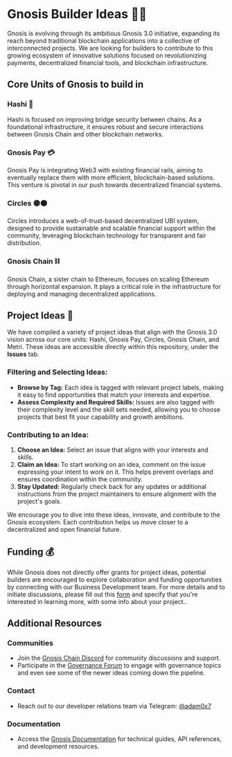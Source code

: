 # Gnosis Builder Ideas 🦉🧠

Gnosis is evolving through its ambitious Gnosis 3.0 initiative, expanding its reach beyond traditional blockchain applications into a collective of interconnected projects. We are looking for builders to contribute to this growing ecosystem of innovative solutions focused on revolutionizing payments, decentralized financial tools, and blockchain infrastructure.

## Core Units of Gnosis to build in

### Hashi 🌉
Hashi is focused on improving bridge security between chains. As a foundational infrastructure, it ensures robust and secure interactions between Gnosis Chain and other blockchain networks.

### Gnosis Pay 💳
Gnosis Pay is integrating Web3 with existing financial rails, aiming to eventually replace them with more efficient, blockchain-based solutions. This venture is pivotal in our push towards decentralized financial systems.

### Circles 🟣🟠
Circles introduces a web-of-trust-based decentralized UBI system, designed to provide sustainable and scalable financial support within the community, leveraging blockchain technology for transparent and fair distribution.

### Gnosis Chain ⛓️
Gnosis Chain, a sister chain to Ethereum, focuses on scaling Ethereum through horizontal expansion. It plays a critical role in the infrastructure for deploying and managing decentralized applications.

## Project Ideas 🧠

We have compiled a variety of project ideas that align with the Gnosis 3.0 vision across our core units: Hashi, Gnosis Pay, Circles, Gnosis Chain, and Metri. These ideas are accessible directly within this repository, under the **Issues** tab.

### Filtering and Selecting Ideas:
- **Browse by Tag:** Each idea is tagged with relevant project labels, making it easy to find opportunities that match your interests and expertise.
- **Assess Complexity and Required Skills:** Issues are also tagged with their complexity level and the skill sets needed, allowing you to choose projects that best fit your capability and growth ambitions.

### Contributing to an Idea:
1. **Choose an Idea:** Select an issue that aligns with your interests and skills.
2. **Claim an Idea:** To start working on an idea, comment on the issue expressing your intent to work on it. This helps prevent overlaps and ensures coordination within the community.
3. **Stay Updated:** Regularly check back for any updates or additional instructions from the project maintainers to ensure alignment with the project's goals.

We encourage you to dive into these ideas, innovate, and contribute to the Gnosis ecosystem. Each contribution helps us move closer to a decentralized and open financial future.


## Funding 💰

While Gnosis does not directly offer grants for project ideas, potential builders are encouraged to explore collaboration and funding opportunities by connecting with our Business Development team. For more details and to initiate discussions, please fill out this [form](https://tally.so/r/3lrN05) and specify that you're interested in learning more, with some info about your project..

## Additional Resources

### Communities
- Join the [Gnosis Chain Discord](https://discord.com/invite/gnosischain) for community discussions and support.
- Participate in the [Governance Forum](https://forum.gnosis.io/) to engage with governance topics and even see some of the newer ideas coming down the pipeline.

### Contact
- Reach out to our developer relations team via Telegram: [@adam0x7](https://t.me/adam0x7)

### Documentation
- Access the [Gnosis Documentation](https://docs.gnosischain.com/) for technical guides, API references, and development resources.
